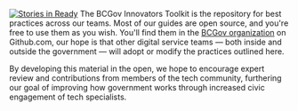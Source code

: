 [![Stories in Ready](https://badge.waffle.io/bcgov/innovation-toolkit.png?label=ready&title=Ready)](https://waffle.io/bcgov/innovation-toolkit)
The BCGov Innovators Toolkit is the repository for best practices across our teams. Most of our guides are open source, and you're free to use them as you wish. You'll find them in the [BCGov organization](https://github.com/bcgov) on Github.com, our hope is that other digital service teams — both inside and outside the government — will adopt or modify the practices outlined here.

By developing this material in the open, we hope to encourage expert review and contributions from members of the tech community, furthering our goal of improving how government works through increased civic engagement of tech specialists. 

